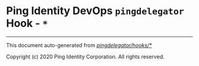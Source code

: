 
# Ping Identity DevOps `pingdelegator` Hook - `*`

---
This document auto-generated from _[pingdelegator/hooks/*](https://github.com/pingidentity/pingidentity-docker-builds/blob/master/pingdelegator/hooks/*)_

Copyright (c)  2020 Ping Identity Corporation. All rights reserved.
